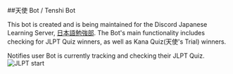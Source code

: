 ##天使 Bot / Tenshi Bot

This bot is created and is being maintained for the Discord Japanese Learning Server, [日本語勉強部](https://discord.gg/studyjapanese).
The Bot's main functionality includes checking for JLPT Quiz winners, as well as Kana Quiz(天使's Trial) winners.

Notifies user Bot is currently tracking and checking their JLPT Quiz.
![JLPT start](https://user-images.githubusercontent.com/82250357/128600224-5f9af646-38b5-4fdc-93f1-4066736934b3.gif)

